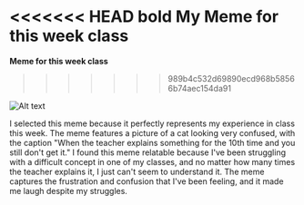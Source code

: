 <<<<<<< HEAD
**bold**  My Meme for this week class
=======
**Meme for this week class**  
>>>>>>> 989b4c532d69890ecd968b58566b74aec154da91

![Alt text](https://e7.pngegg.com/pngimages/792/825/png-clipart-cat-kitten-humour-puppy-mouse-cat-face-cat-like-mammal.png)

I selected this meme because it perfectly represents my experience in class this week. The meme features a picture of a cat looking very confused, with the caption "When the teacher explains something for the 10th time and you still don't get it." I found this meme relatable because I've been struggling with a difficult concept in one of my classes, and no matter how many times the teacher explains it, I just can't seem to understand it. The meme captures the frustration and confusion that I've been feeling, and it made me laugh despite my struggles.

